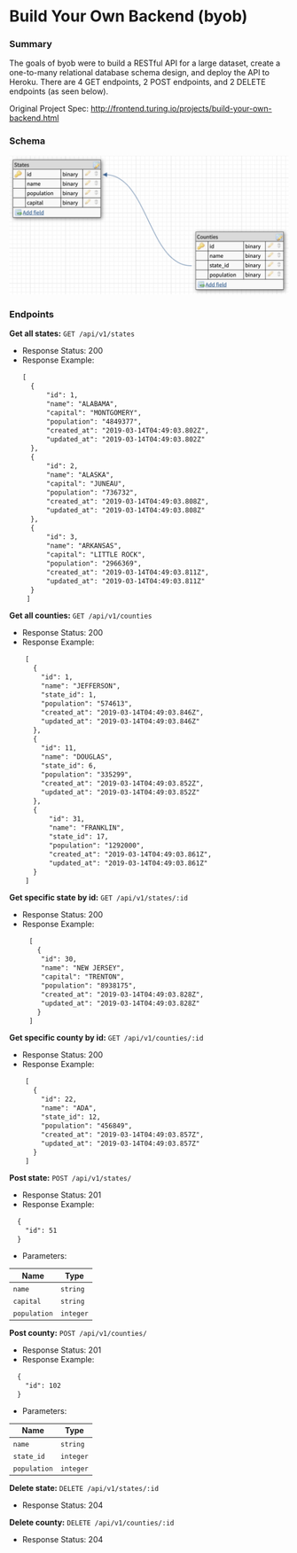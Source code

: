 # Build Your Own Backend (byob)
### Summary
The goals of byob were to build a RESTful API for a large dataset, create a one-to-many relational database schema design, and deploy the API to Heroku. There are 4 GET endpoints, 2 POST endpoints, and 2 DELETE endpoints (as seen below).

Original Project Spec: http://frontend.turing.io/projects/build-your-own-backend.html

### Schema
![screenshot](states-counties-schema.png)

### Endpoints
**Get all states:** `GET /api/v1/states`
- Response Status: 200
- Response Example: 
  ```
  [
    {
        "id": 1,
        "name": "ALABAMA",
        "capital": "MONTGOMERY",
        "population": "4849377",
        "created_at": "2019-03-14T04:49:03.802Z",
        "updated_at": "2019-03-14T04:49:03.802Z"
    },
    {
        "id": 2,
        "name": "ALASKA",
        "capital": "JUNEAU",
        "population": "736732",
        "created_at": "2019-03-14T04:49:03.808Z",
        "updated_at": "2019-03-14T04:49:03.808Z"
    },
    {
        "id": 3,
        "name": "ARKANSAS",
        "capital": "LITTLE ROCK",
        "population": "2966369",
        "created_at": "2019-03-14T04:49:03.811Z",
        "updated_at": "2019-03-14T04:49:03.811Z"
    }
   ]
    ```

**Get all counties:** `GET /api/v1/counties`
- Response Status: 200
- Response Example: 
```
    [
      {
        "id": 1,
        "name": "JEFFERSON",
        "state_id": 1,
        "population": "574613",
        "created_at": "2019-03-14T04:49:03.846Z",
        "updated_at": "2019-03-14T04:49:03.846Z"
      },
      {
        "id": 11,
        "name": "DOUGLAS",
        "state_id": 6,
        "population": "335299",
        "created_at": "2019-03-14T04:49:03.852Z",
        "updated_at": "2019-03-14T04:49:03.852Z"
      },
      {
          "id": 31,
          "name": "FRANKLIN",
          "state_id": 17,
          "population": "1292000",
          "created_at": "2019-03-14T04:49:03.861Z",
          "updated_at": "2019-03-14T04:49:03.861Z"
      }
    ]
```

**Get specific state by id:** `GET /api/v1/states/:id`
- Response Status: 200
- Response Example: 
```
     [
       {
        "id": 30,
        "name": "NEW JERSEY",
        "capital": "TRENTON",
        "population": "8938175",
        "created_at": "2019-03-14T04:49:03.828Z",
        "updated_at": "2019-03-14T04:49:03.828Z"
       }
     ]
```

**Get specific county by id:** `GET /api/v1/counties/:id`
- Response Status: 200
- Response Example: 
```
    [
      {
        "id": 22,
        "name": "ADA",
        "state_id": 12,
        "population": "456849",
        "created_at": "2019-03-14T04:49:03.857Z",
        "updated_at": "2019-03-14T04:49:03.857Z"
      }
    ]
```

**Post state:** `POST /api/v1/states/`
- Response Status: 201
- Response Example: 
```
  {
    "id": 51
  }
```
- Parameters:

| Name          | Type          |
| ------------- | ------------- |
| `name`        | `string`      |
| `capital`     | `string`      |
| `population`  | `integer`     |

**Post county:** `POST /api/v1/counties/`
- Response Status: 201
- Response Example: 
```
  {
    "id": 102
  }
```
- Parameters:

| Name          | Type          |
| ------------- | ------------- |
| `name`        | `string`      |
| `state_id`    | `integer`     |
| `population`  | `integer`     |

**Delete state:** `DELETE /api/v1/states/:id`
- Response Status: 204

**Delete county:** `DELETE /api/v1/counties/:id`
- Response Status: 204

